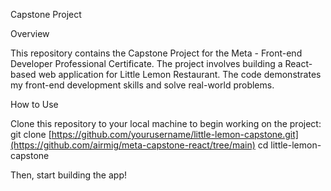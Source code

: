 Capstone Project

Overview

This repository contains the Capstone Project for the Meta - Front-end Developer Professional Certificate. The project involves building a React-based web application for Little Lemon Restaurant. The code demonstrates my front-end development skills and solve real-world problems.

How to Use

Clone this repository to your local machine to begin working on the project:
git clone [https://github.com/yourusername/little-lemon-capstone.git](https://github.com/airmig/meta-capstone-react/tree/main)
cd little-lemon-capstone

Then, start building the app!
